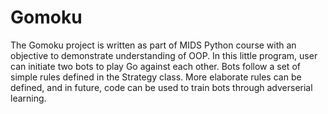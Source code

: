# Gomoku

The Gomoku project is written as part of MIDS Python course with an objective to demonstrate understanding of OOP. In this little program, user can initiate two bots to play Go against each other. Bots follow a set of simple rules defined in the Strategy class. More elaborate rules can be defined, and in future, code can be used to train bots through adverserial learning. 
